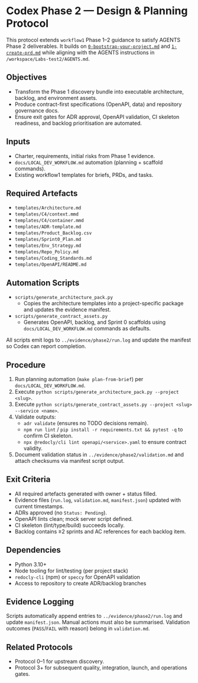 # Codex Phase 2 — Design & Planning Protocol

This protocol extends `workflow1` Phase 1–2 guidance to satisfy AGENTS Phase 2 deliverables. It builds on [`0-bootstrap-your-project.md`](../0-bootstrap-your-project.md) and [`1-create-prd.md`](../1-create-prd.md) while aligning with the AGENTS instructions in `/workspace/Labs-test2/AGENTS.md`.

## Objectives
- Transform the Phase 1 discovery bundle into executable architecture, backlog, and environment assets.
- Produce contract-first specifications (OpenAPI, data) and repository governance docs.
- Ensure exit gates for ADR approval, OpenAPI validation, CI skeleton readiness, and backlog prioritisation are automated.

## Inputs
- Charter, requirements, initial risks from Phase 1 evidence.
- `docs/LOCAL_DEV_WORKFLOW.md` automation (planning + scaffold commands).
- Existing workflow1 templates for briefs, PRDs, and tasks.

## Required Artefacts
- `templates/Architecture.md`
- `templates/C4/context.mmd`
- `templates/C4/container.mmd`
- `templates/ADR-template.md`
- `templates/Product_Backlog.csv`
- `templates/Sprint0_Plan.md`
- `templates/Env_Strategy.md`
- `templates/Repo_Policy.md`
- `templates/Coding_Standards.md`
- `templates/OpenAPI/README.md`

## Automation Scripts
- `scripts/generate_architecture_pack.py`
  - Copies the architecture templates into a project-specific package and updates the evidence manifest.
- `scripts/generate_contract_assets.py`
  - Generates OpenAPI, backlog, and Sprint 0 scaffolds using `docs/LOCAL_DEV_WORKFLOW.md` commands as defaults.

All scripts emit logs to `../evidence/phase2/run.log` and update the manifest so Codex can report completion.

## Procedure
1. Run planning automation (`make plan-from-brief`) per `docs/LOCAL_DEV_WORKFLOW.md`.
2. Execute `python scripts/generate_architecture_pack.py --project <slug>`.
3. Execute `python scripts/generate_contract_assets.py --project <slug> --service <name>`.
4. Validate outputs:
   - `adr validate` (ensures no TODO decisions remain).
   - `npm run lint` / `pip install -r requirements.txt && pytest -q` to confirm CI skeleton.
   - `npx @redocly/cli lint openapi/<service>.yaml` to ensure contract validity.
5. Document validation status in `../evidence/phase2/validation.md` and attach checksums via manifest script output.

## Exit Criteria
- All required artefacts generated with owner + status filled.
- Evidence files (`run.log`, `validation.md`, `manifest.json`) updated with current timestamps.
- ADRs approved (no `Status: Pending`).
- OpenAPI lints clean; mock server script defined.
- CI skeleton (lint/type/build) succeeds locally.
- Backlog contains ≥2 sprints and AC references for each backlog item.

## Dependencies
- Python 3.10+
- Node tooling for lint/testing (per project stack)
- `redocly-cli` (npm) or `speccy` for OpenAPI validation
- Access to repository to create ADR/backlog branches

## Evidence Logging
Scripts automatically append entries to `../evidence/phase2/run.log` and update `manifest.json`. Manual actions must also be summarised. Validation outcomes (`PASS`/`FAIL` with reason) belong in `validation.md`.

## Related Protocols
- Protocol 0–1 for upstream discovery.
- Protocol 3+ for subsequent quality, integration, launch, and operations gates.
